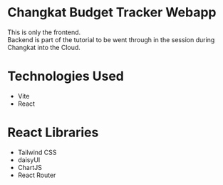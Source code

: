# Changkat Budget Tracker Webapp

This is only the frontend.   
Backend is part of the tutorial to be went through in the session during Changkat into the Cloud.

# Technologies Used

* Vite
* React

# React Libraries

* Tailwind CSS
* daisyUI 
* ChartJS
* React Router